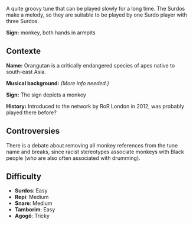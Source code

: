 A quite groovy tune that can be played slowly for a long time. The Surdos make a
melody, so they are suitable to be played by one Surdo player with three Surdos.

**Sign:** monkey, both hands in armpits

## Contexte

**Name:** Orangutan is a critically endangered species of apes native to
south-east Asia.

**Musical background:** *(More info needed.)*

**Sign:** The sign depicts a monkey

**History:** Introduced to the network by RoR London in 2012, was probably
played there before?

## Controversies

There is a debate about removing all monkey references from the tune name and
breaks, since racist stereotypes associate monkeys with Black people (who are
also often associated with drumming).

## Difficulty

* **Surdos**: Easy
* **Repi**: Medium
* **Snare**: Medium
* **Tamborim**: Easy
* **Agogô**: Tricky
